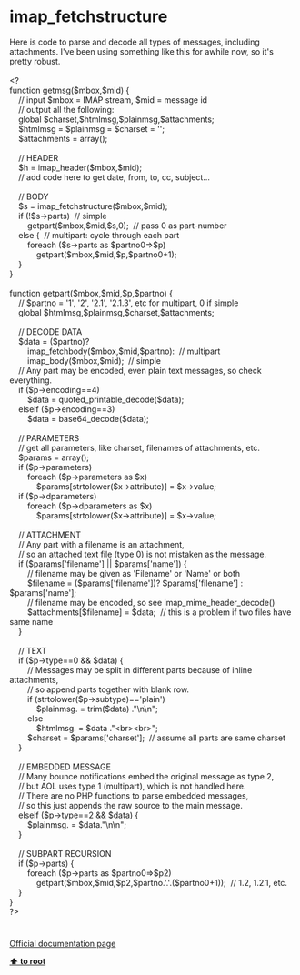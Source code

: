 # imap_fetchstructure




<div class="phpcode"><span class="html">
Here is code to parse and decode all types of messages, including attachments. I&apos;ve been using something like this for awhile now, so it&apos;s pretty robust.<br><br>&lt;?<br>function getmsg($mbox,$mid) {<br>&#xA0; &#xA0; // input $mbox = IMAP stream, $mid = message id<br>&#xA0; &#xA0; // output all the following:<br>&#xA0; &#xA0; global $charset,$htmlmsg,$plainmsg,$attachments;<br>&#xA0; &#xA0; $htmlmsg = $plainmsg = $charset = &apos;&apos;;<br>&#xA0; &#xA0; $attachments = array();<br><br>&#xA0; &#xA0; // HEADER<br>&#xA0; &#xA0; $h = imap_header($mbox,$mid);<br>&#xA0; &#xA0; // add code here to get date, from, to, cc, subject...<br><br>&#xA0; &#xA0; // BODY<br>&#xA0; &#xA0; $s = imap_fetchstructure($mbox,$mid);<br>&#xA0; &#xA0; if (!$s-&gt;parts)&#xA0; // simple<br>&#xA0; &#xA0; &#xA0; &#xA0; getpart($mbox,$mid,$s,0);&#xA0; // pass 0 as part-number<br>&#xA0; &#xA0; else {&#xA0; // multipart: cycle through each part<br>&#xA0; &#xA0; &#xA0; &#xA0; foreach ($s-&gt;parts as $partno0=&gt;$p)<br>&#xA0; &#xA0; &#xA0; &#xA0; &#xA0; &#xA0; getpart($mbox,$mid,$p,$partno0+1);<br>&#xA0; &#xA0; }<br>}<br><br>function getpart($mbox,$mid,$p,$partno) {<br>&#xA0; &#xA0; // $partno = &apos;1&apos;, &apos;2&apos;, &apos;2.1&apos;, &apos;2.1.3&apos;, etc for multipart, 0 if simple<br>&#xA0; &#xA0; global $htmlmsg,$plainmsg,$charset,$attachments;<br><br>&#xA0; &#xA0; // DECODE DATA<br>&#xA0; &#xA0; $data = ($partno)?<br>&#xA0; &#xA0; &#xA0; &#xA0; imap_fetchbody($mbox,$mid,$partno):&#xA0; // multipart<br>&#xA0; &#xA0; &#xA0; &#xA0; imap_body($mbox,$mid);&#xA0; // simple<br>&#xA0; &#xA0; // Any part may be encoded, even plain text messages, so check everything.<br>&#xA0; &#xA0; if ($p-&gt;encoding==4)<br>&#xA0; &#xA0; &#xA0; &#xA0; $data = quoted_printable_decode($data);<br>&#xA0; &#xA0; elseif ($p-&gt;encoding==3)<br>&#xA0; &#xA0; &#xA0; &#xA0; $data = base64_decode($data);<br><br>&#xA0; &#xA0; // PARAMETERS<br>&#xA0; &#xA0; // get all parameters, like charset, filenames of attachments, etc.<br>&#xA0; &#xA0; $params = array();<br>&#xA0; &#xA0; if ($p-&gt;parameters)<br>&#xA0; &#xA0; &#xA0; &#xA0; foreach ($p-&gt;parameters as $x)<br>&#xA0; &#xA0; &#xA0; &#xA0; &#xA0; &#xA0; $params[strtolower($x-&gt;attribute)] = $x-&gt;value;<br>&#xA0; &#xA0; if ($p-&gt;dparameters)<br>&#xA0; &#xA0; &#xA0; &#xA0; foreach ($p-&gt;dparameters as $x)<br>&#xA0; &#xA0; &#xA0; &#xA0; &#xA0; &#xA0; $params[strtolower($x-&gt;attribute)] = $x-&gt;value;<br><br>&#xA0; &#xA0; // ATTACHMENT<br>&#xA0; &#xA0; // Any part with a filename is an attachment,<br>&#xA0; &#xA0; // so an attached text file (type 0) is not mistaken as the message.<br>&#xA0; &#xA0; if ($params[&apos;filename&apos;] || $params[&apos;name&apos;]) {<br>&#xA0; &#xA0; &#xA0; &#xA0; // filename may be given as &apos;Filename&apos; or &apos;Name&apos; or both<br>&#xA0; &#xA0; &#xA0; &#xA0; $filename = ($params[&apos;filename&apos;])? $params[&apos;filename&apos;] : $params[&apos;name&apos;];<br>&#xA0; &#xA0; &#xA0; &#xA0; // filename may be encoded, so see imap_mime_header_decode()<br>&#xA0; &#xA0; &#xA0; &#xA0; $attachments[$filename] = $data;&#xA0; // this is a problem if two files have same name<br>&#xA0; &#xA0; }<br><br>&#xA0; &#xA0; // TEXT<br>&#xA0; &#xA0; if ($p-&gt;type==0 &amp;&amp; $data) {<br>&#xA0; &#xA0; &#xA0; &#xA0; // Messages may be split in different parts because of inline attachments,<br>&#xA0; &#xA0; &#xA0; &#xA0; // so append parts together with blank row.<br>&#xA0; &#xA0; &#xA0; &#xA0; if (strtolower($p-&gt;subtype)==&apos;plain&apos;)<br>&#xA0; &#xA0; &#xA0; &#xA0; &#xA0; &#xA0; $plainmsg. = trim($data) .&quot;\n\n&quot;;<br>&#xA0; &#xA0; &#xA0; &#xA0; else<br>&#xA0; &#xA0; &#xA0; &#xA0; &#xA0; &#xA0; $htmlmsg. = $data .&quot;&lt;br&gt;&lt;br&gt;&quot;;<br>&#xA0; &#xA0; &#xA0; &#xA0; $charset = $params[&apos;charset&apos;];&#xA0; // assume all parts are same charset<br>&#xA0; &#xA0; }<br><br>&#xA0; &#xA0; // EMBEDDED MESSAGE<br>&#xA0; &#xA0; // Many bounce notifications embed the original message as type 2,<br>&#xA0; &#xA0; // but AOL uses type 1 (multipart), which is not handled here.<br>&#xA0; &#xA0; // There are no PHP functions to parse embedded messages,<br>&#xA0; &#xA0; // so this just appends the raw source to the main message.<br>&#xA0; &#xA0; elseif ($p-&gt;type==2 &amp;&amp; $data) {<br>&#xA0; &#xA0; &#xA0; &#xA0; $plainmsg. = $data.&quot;\n\n&quot;;<br>&#xA0; &#xA0; }<br><br>&#xA0; &#xA0; // SUBPART RECURSION<br>&#xA0; &#xA0; if ($p-&gt;parts) {<br>&#xA0; &#xA0; &#xA0; &#xA0; foreach ($p-&gt;parts as $partno0=&gt;$p2)<br>&#xA0; &#xA0; &#xA0; &#xA0; &#xA0; &#xA0; getpart($mbox,$mid,$p2,$partno.&apos;.&apos;.($partno0+1));&#xA0; // 1.2, 1.2.1, etc.<br>&#xA0; &#xA0; }<br>}<br>?&gt;</span>
</div>
  

#

[Official documentation page](https://www.php.net/manual/en/function.imap-fetchstructure.php)

**[⬆ to root](/)**